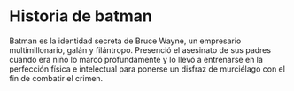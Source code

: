 # Historia de batman

Batman es la identidad secreta de Bruce Wayne, un empresario multimillonario, galán y filántropo. Presenció el asesinato de sus padres cuando era niño lo marcó profundamente y lo llevó a entrenarse en la perfección física e intelectual para ponerse un disfraz de murciélago con el fin de combatir el crimen.
